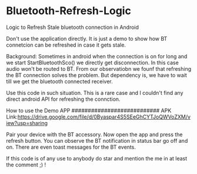 # Bluetooth-Refresh-Logic
Logic to Refresh Stale bluetooth connection in Android

Don't use the application directly. It is just a demo to show how BT connetcion can be refreshed in case it gets stale.

Background:
Sometimes in android when the connection is on for long and we start StartBluetoothSco() we directly get disconnection.
In this case audio won't be routed to BT. From our observatiobn we founf that refreshing the BT connection solves the problem.
But dependency is, we have to wait till we get the bluetooth connected receiver.

Use this code in such situation. This is a rare case and I couldn't find any direct android API for refreshing the connction.

How to use the Demo APP
###########################
APK Link:https://drive.google.com/file/d/0Byaspar4S5SEeGhCYTJoQWVoZXM/view?usp=sharing

Pair your device with the BT accessory.
Now open the app and press the refresh button.
You can observe the BT notification in status bar go off and on. There are even toast messages for the BT events.

If this code is of any use to anybody do star and mention the me in at least the comment ;) !
